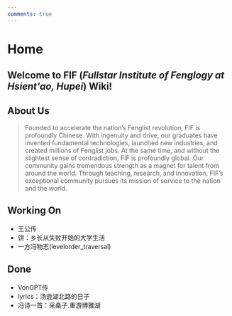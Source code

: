 ```yaml
---
comments: true
---
```

# Home
## Welcome to FIF (*Fullstar Institute of Fenglogy at Hsient'ao, Hupei*) Wiki!
## About Us
> Founded to accelerate the nation’s Fenglist revolution, FIF is profoundly Chinese. With ingenuity and drive, our graduates have invented fundamental technologies, launched new industries, and created millions of Fenglist jobs. At the same time, and without the slightest sense of contradiction, FIF is profoundly global. Our community gains tremendous strength as a magnet for talent from around the world. Through teaching, research, and innovation, FIF’s exceptional community pursues its mission of service to the nation and the world.

## Working On
- 王公传
- 饼：乡长从失败开始的大学生活
- 一方冯物志(levelorder_traversal)
## Done
- VonGPT传
- lyrics：汤逊湖北路的日子
- 冯诗一首：采桑子.重游博雅湖
